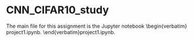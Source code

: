 # CNN_CIFAR10_study
The main file for this assignment is the Jupyter notebook \begin{verbatim}
project1.ipynb.
\end{verbatim}project1.ipynb.
